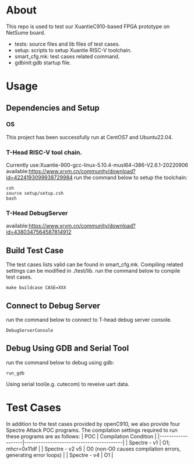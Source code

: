 # About
This repo is used to test our XuantieC910-based FPGA prototype on NetSume board.
- tests: source files and lib files of test cases.
- setup: scripts to setup Xuantie RISC-V toolchain.
- smart_cfg.mk: test cases related command.
- gdbinit:gdb startup file.
# Usage
## Dependencies and Setup
### OS
This project has been successfully run at CentOS7 and Ubuntu22.04.
### T-Head RISC-V tool chain.
Currently use:Xuantie-900-gcc-linux-5.10.4-musl64-i386-V2.6.1-20220906
available:https://www.xrvm.cn/community/download?id=4224193099938729984
run the command below to setup the toolchain:
```
csh
source setup/setup.csh
bash
```
### T-Head DebugServer 
available:https://www.xrvm.cn/community/download?id=4380347564587814912
## Build Test Case
The test cases lists valid can be found in smart_cfg.mk.
Compiling related settings can be modified in ./test/lib.
run the command below to compile test cases.
```
make buildcase CASE=XXX
```
## Connect to Debug Server
run the command below to connect to T-head debug server console.
```
DebugServerConsole
```
## Debug Using GDB and Serial Tool
run the command below to debug using gdb:
```
run_gdb
```
Using serial tool(e.g. cutecom) to reveive uart data.

# Test Cases
In addition to the test cases provided by openC910, we also provide four Spectre Attack POC programs. 
The compilation settings required to run these programs are as follows:
| POC               | Compilation Condition                     |
|-------------------|------------------------------------------|
| Spectre - v1      | O1; mhcr=0x11df                          |
| Spectre - v2 v5   | O0 (non-O0 causes compilation errors, generating error loops) |
| Spectre - v4      | O1                                       |